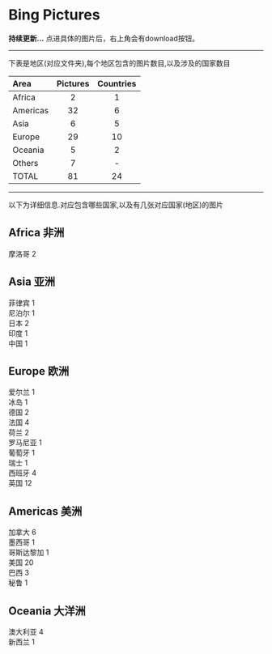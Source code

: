# Bing Pictures

**持续更新...**
点进具体的图片后，右上角会有download按钮。
* * *
下表是地区(对应文件夹),每个地区包含的图片数目,以及涉及的国家数目

|Area                 |Pictures          |Countries         |
|:--------------------|:----------------:|:----------------:|
|Africa               |2                 |1                 |
|Americas             |32                |6                 |
|Asia                 |6                 |5                 |
|Europe               |29                |10                |
|Oceania              |5                 |2                 |
|Others               |7                 |-                 |
|TOTAL                |81                |24                |

* * *
以下为详细信息.对应包含哪些国家,以及有几张对应国家(地区)的图片

## Africa 非洲

摩洛哥 2  

## Asia 亚洲

菲律宾 1  
尼泊尔 1  
日本 2  
印度 1  
中国 1  

## Europe 欧洲

爱尔兰 1  
冰岛 1  
德国 2  
法国 4  
荷兰 2  
罗马尼亚 1  
葡萄牙 1  
瑞士 1  
西班牙 4  
英国 12  

## Americas 美洲

加拿大 6  
墨西哥 1  
哥斯达黎加 1  
美国 20  
巴西 3  
秘鲁 1  

## Oceania 大洋洲

澳大利亚 4  
新西兰 1  
